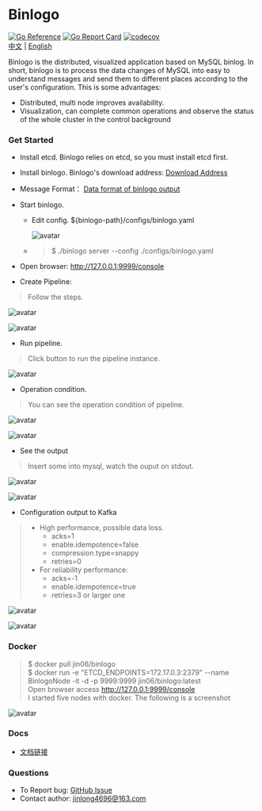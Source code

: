 Binlogo
=====================================
[![Go Reference](https://pkg.go.dev/badge/github.com/jin06/binlogo)](https://pkg.go.dev/github.com/jin06/binlogo)
[![Go Report Card](https://goreportcard.com/badge/github.com/jin06/binlogo)](https://goreportcard.com/report/github.com/jin06/binlogo)
[![codecov](https://codecov.io/gh/jin06/binlogo/branch/master/graph/badge.svg)](https://codecov.io/gh/jin06/binlogo)
</br>
[中文](README_zh.md) | [English](README.md)

Binlogo is the distributed, visualized application based on MySQL binlog.
In short, binlogo is to process the data changes of MySQL into easy to
understand messages and send them to different places according to
the user's configuration. This is some advantages:

* Distributed, multi node improves availability.
* Visualization, can complete common operations and
  observe the status of the whole cluster in the control background

### Get Started

* Install etcd. Binlogo relies on etcd, so you must install etcd first.

* Install binlogo. Binlogo's download address: [Download Address](https://github.com/jin06/binlogo/releases)

* Message Format： [Data format of binlogo output](/docs/message-format.md)

* Start binlogo.
  * Edit config. ${binlogo-path}/configs/binlogo.yaml
    
    ![avatar](/docs/assets/pic/edit_config_step1.en.png)
    
  * > $ ./binlogo server --config ./configs/binlogo.yaml 

* Open browser: http://127.0.0.1:9999/console

* Create Pipeline: 

> Follow the steps. 

![avatar](/docs/assets/pic/create_pipe_step1.en.png)

![avatar](/docs/assets/pic/create_pipe_step2.en.png)

* Run pipeline.

> Click button to run the pipeline instance. 

![avatar](/docs/assets/pic/run_pipeline_step1.en.png)

* Operation condition.

> You can see the operation condition of pipeline.
 
 
![avatar](/docs/assets/pic/pipeline_condition_step1.en.png)

![avatar](/docs/assets/pic/pipeline_condition_step2.en.png)

* See the output 

> Insert some into mysql, watch the ouput on stdout.
 
![avatar](/docs/assets/pic/output_step1.en.png)

![avatar](/docs/assets/pic/output_step2.en.png)

* Configuration output to Kafka

> * High performance, possible data loss. 
>   *  acks=1 
>   *  enable.idempotence=false
>   *  compression.type=snappy
>   *  retries=0
> * For reliability performance: 
>   * acks=-1
>   * enable.idempotence=true
>   * retries=3 or larger one

![avatar](/docs/assets/pic/output_kafka_step1.en.png)

![avatar](/docs/assets/pic/output_kafka_step2.en.png)

### Docker

> $ docker pull jin06/binlogo
> </br>
> $ docker run -e "ETCD_ENDPOINTS=172.17.0.3:2379" --name BinlogoNode -it -d -p 9999:9999 jin06/binlogo:latest 
> </br>
> Open browser access http://127.0.0.1:9999/console
> </br>
> I started five nodes with docker. The following is a screenshot
> 

![avatar](/docs/assets/pic/docker_step1.en.png)


### Docs

* [文档链接](https://github.com/jin06/binlogo/wiki)

### Questions
* To Report bug: [GitHub Issue](https://github.com/jin06/binlogo/issues)
* Contact author: jinlong4696@163.com
